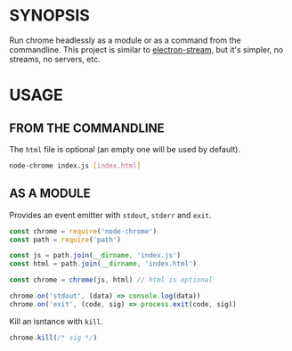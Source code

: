 # SYNOPSIS
Run chrome headlessly as a module or as a command from the commandline. This
project is similar to [electron-stream](https://github.com/juliangruber/electron-stream),
but it's simpler, no streams, no servers, etc.

# USAGE

## FROM THE COMMANDLINE
The `html` file is optional (an empty one will be used by default).

```bash
node-chrome index.js [index.html]
```

## AS A MODULE
Provides an event emitter with `stdout`, `stderr` and `exit`.

```js
const chrome = require('node-chrome')
const path = require('path')

const js = path.join(__dirname, 'index.js')
const html = path.join(__dirname, 'index.html')

const chrome = chrome(js, html) // html is optional

chrome.on('stdout', (data) => console.log(data))
chrome.on('exit', (code, sig) => process.exit(code, sig))
```

Kill an isntance with `kill`.

```js
chrome.kill(/* sig */)
```
